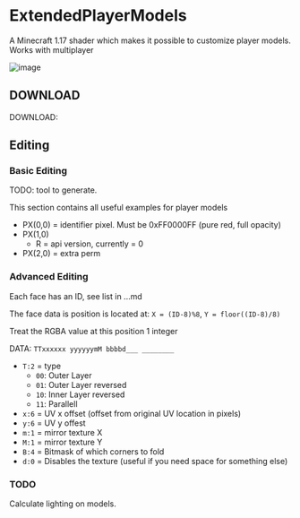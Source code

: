 # ExtendedPlayerModels
A Minecraft 1.17 shader which makes it possible to customize player models.
Works with multiplayer

![image](https://user-images.githubusercontent.com/70565775/131851851-0a27216d-7eca-48c3-aa64-cd16b85919a8.png)

## DOWNLOAD
DOWNLOAD:

## Editing
### Basic Editing
TODO: tool to generate.

This section contains all useful examples for player models
- PX(0,0) = identifier pixel. Must be 0xFF0000FF (pure red, full opacity)
- PX(1,0)
  - R = api version, currently = 0
- PX(2,0) = extra perm

### Advanced Editing
Each face has an ID, see list in ...md 

The face data is position is located at:
`X = (ID-8)%8`, `Y = floor((ID-8)/8)`

Treat the RGBA value at this position 1 integer

DATA: `TTxxxxxx yyyyyymM bbbbd___ ________`
- `T:2` = type 
  - `00`: Outer Layer
  - `01`: Outer Layer reversed
  - `10`: Inner Layer reversed
  - `11`: Parallell
- `x:6` = UV x offset (offset from original UV location in pixels)
- `y:6` = UV y offest 
- `m:1` = mirror texture X
- `M:1` = mirror texture Y
- `B:4` = Bitmask of which corners to fold
- `d:0` = Disables the texture (useful if you need space for something else)


### TODO
Calculate lighting on models.
